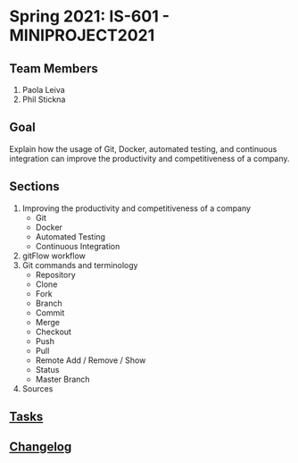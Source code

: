 # Spring 2021: IS-601 - MINIPROJECT2021

## Team Members

1. Paola Leiva
2. Phil Stickna

## Goal

Explain how the usage of Git, Docker, automated testing, and continuous integration can improve the productivity and competitiveness of a company.

## Sections

1. Improving the productivity and competitiveness of a company
    * Git
    * Docker
    * Automated Testing
    * Continuous Integration
2. gitFlow workflow
3. Git commands and terminology
    * Repository
    * Clone
    * Fork
    * Branch
    * Commit
    * Merge
    * Checkout
    * Push
    * Pull
    * Remote Add / Remove / Show
    * Status
    * Master Branch
4. Sources

## [Tasks](/tasks.md)

## [Changelog](/CHANGELOG.md)
